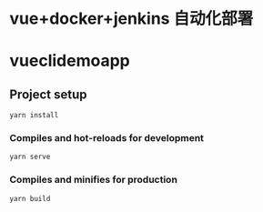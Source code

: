 # vue+docker+jenkins 自动化部署
# vueclidemoapp

## Project setup
```
yarn install
```

### Compiles and hot-reloads for development
```
yarn serve
```

### Compiles and minifies for production
```
yarn build
```